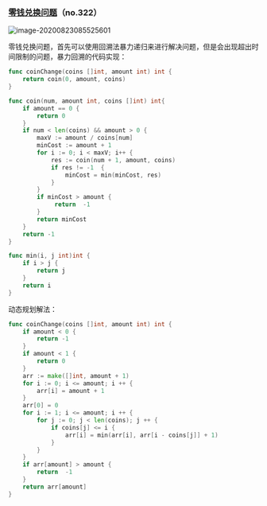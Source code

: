 ### [零钱兑换问题](https://leetcode-cn.com/problems/coin-change/)（no.322）

![image-20200823085525601](http://akatsuke.com/image-20200823085525601.png)

零钱兑换问题，首先可以使用回溯法暴力递归来进行解决问题，但是会出现超出时间限制的问题，暴力回溯的代码实现：

```go
func coinChange(coins []int, amount int) int {
    return coin(0, amount, coins)
}

func coin(num, amount int, coins []int) int{
    if amount == 0 {
        return 0
    }
    if num < len(coins) && amount > 0 {
        maxV := amount / coins[num]
        minCost := amount + 1
        for i := 0; i < maxV; i++ {
            res := coin(num + 1, amount, coins)
            if res != -1  {
                minCost = min(minCost, res)
            }
        }
        if minCost > amount {
             return  -1
        }
        return minCost
    }
    return -1
}

func min(i, j int)int {
    if i > j {
        return j
    }
    return i
}
```





动态规划解法：

```go
func coinChange(coins []int, amount int) int {
	if amount < 0 {
        return -1
    }
    if amount < 1 {
        return 0
    }
    arr := make([]int, amount + 1)
    for i := 0; i <= amount; i ++ {
        arr[i] = amount + 1
    }
    arr[0] = 0
    for i := 1; i <= amount; i ++ {
        for j := 0; j < len(coins); j ++ {
            if coins[j] <= i {
                arr[i] = min(arr[i], arr[i - coins[j]] + 1)
            }
        }
    }
    if arr[amount] > amount {
        return  -1
    }
    return arr[amount]
}
```

